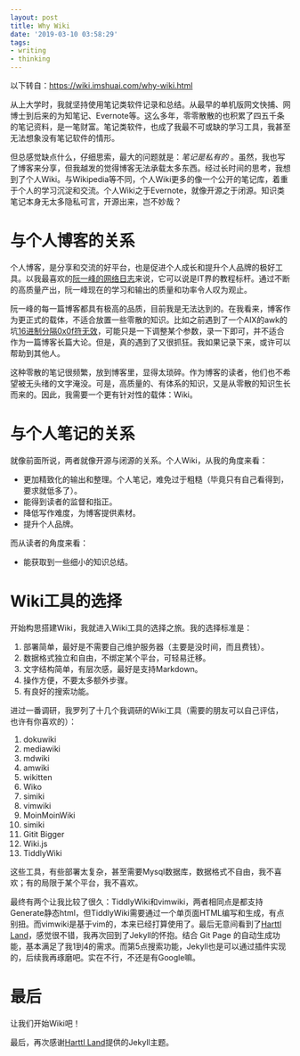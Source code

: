 ```yaml
---
layout: post
title: Why Wiki
date: '2019-03-10 03:58:29'
tags:
- writing
- thinking
---
```


以下转自：https://wiki.imshuai.com/why-wiki.html

从上大学时，我就坚持使用笔记类软件记录和总结。从最早的单机版网文快捕、网博士到后来的为知笔记、Evernote等。这么多年，零零散散的也积累了四五千条的笔记资料，是一笔财富。笔记类软件，也成了我最不可或缺的学习工具，我甚至无法想象没有笔记软件的情形。

但总感觉缺点什么，仔细思索，最大的问题就是：*笔记是私有的* 。虽然，我也写了博客来分享，但我越发的觉得博客无法承载太多东西。经过长时间的思考，我想到了个人Wiki。与Wikipedia等不同，个人Wiki更多的像一个公开的笔记库，着重于个人的学习沉淀和交流。个人Wiki之于Evernote，就像开源之于闭源。知识类笔记本身无太多隐私可言，开源出来，岂不妙哉？
# 与个人博客的关系

个人博客，是分享和交流的好平台，也是促进个人成长和提升个人品牌的极好工具。以我最喜欢的[阮一峰的网络日志](http://www.ruanyifeng.com/blog/)来说，它可以说是IT界的教程标杆。通过不断的高质量产出，阮一峰现在的学习和输出的质量和功率令人叹为观止。

阮一峰的每一篇博客都具有极高的品质，目前我是无法达到的。在我看来，博客作为更正式的载体，不适合放置一些零散的知识。比如之前遇到了一个AIX的awk的坑[16进制分隔0x0f符无效](http://imshuai.com/aix-awk-hex-value-0x0f-filed-separator-is-invalid/)，可能只是一下调整某个参数，录一下即可，并不适合作为一篇博客长篇大论。但是，真的遇到了又很抓狂。我如果记录下来，或许可以帮助到其他人。

这种零散的笔记很频繁，放到博客里，显得太琐碎。作为博客的读者，他们也不希望被无头绪的文字淹没。可是，高质量的、有体系的知识，又是从零散的知识生长而来的。因此，我需要一个更有针对性的载体：Wiki。

# 与个人笔记的关系

就像前面所说，两者就像开源与闭源的关系。个人Wiki，从我的角度来看：

* 更加精致化的输出和整理。个人笔记，难免过于粗糙（毕竟只有自己看得到，要求就低多了）。
* 能得到读者的监督和指正。
* 降低写作难度，为博客提供素材。
* 提升个人品牌。

而从读者的角度来看：

* 能获取到一些细小的知识总结。

# Wiki工具的选择

开始构思搭建Wiki，我就进入Wiki工具的选择之旅。我的选择标准是：

1. 部署简单，最好是不需要自己维护服务器（主要是没时间，而且费钱）。
2. 数据格式独立和自由，不绑定某个平台，可轻易迁移。
3. 文字结构简单，有层次感，最好是支持Markdown。
4. 操作方便，不要太多额外步骤。
5. 有良好的搜索功能。

进过一番调研，我罗列了十几个我调研的Wiki工具（需要的朋友可以自己评估，也许有你喜欢的）：

1.	dokuwiki
2.	mediawiki
3.	mdwiki
4.	amwiki
5.	wikitten
6.	Wiko
7.	simiki
8.	vimwiki
9.	MoinMoinWiki
10.	simiki
11.	Gitit Bigger
12.	Wiki.js
13. TiddlyWiki

这些工具，有些部署太复杂，甚至需要Mysql数据库，数据格式不自由，我不喜欢；有的局限于某个平台，我不喜欢。

最终有两个让我比较了很久：TiddlyWiki和vimwiki，两者相同点是都支持Generate静态html，但TiddlyWiki需要通过一个单页面HTML编写和生成，有点别扭。而vimwiki是基于vim的，本来已经打算使用了。最后无意间看到了[Harttl Land](https://harttle.land/)，感觉很不错，我再次回到了Jekyll的怀抱。结合 Git Page 的自动生成功能，基本满足了我1到4的需求。而第5点搜索功能，Jekyll也是可以通过插件实现的，后续我再琢磨吧。实在不行，不还是有Google嘛。

# 最后

让我们开始Wiki吧！

最后，再次感谢[Harttl Land](https://harttle.land/)提供的Jekyll主题。

